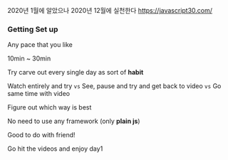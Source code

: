 2020년 1월에 알았으나 2020년 12월에 실천한다
https://javascript30.com/

### Getting Set up
Any pace that you like

10min ~ 30min

Try carve out every single day as sort of **habit**

Watch entirely and try `vs` See, pause and try and get back to video `vs` Go same time with video 

Figure out which way is best

No need to use any framework (only **plain js**)

Good to do with friend!

Go hit the videos and enjoy day1

